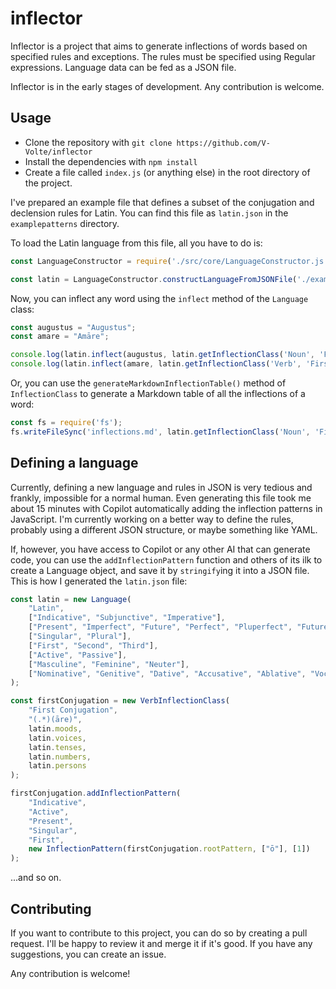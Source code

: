 # inflector

Inflector is a project that aims to generate inflections of words based on specified rules and exceptions. The rules must be specified using Regular expressions. Language data can be fed as a JSON file.

Inflector is in the early stages of development. Any contribution is welcome.

## Usage

- Clone the repository with `git clone https://github.com/V-Volte/inflector`
- Install the dependencies with `npm install`
- Create a file called `index.js` (or anything else) in the root directory of the project.

I've prepared an example file that defines a subset of the conjugation and declension rules for Latin. You can find this file as `latin.json` in the `examplepatterns` directory.

To load the Latin language from this file, all you have to do is:
    
```js
const LanguageConstructor = require('./src/core/LanguageConstructor.js');

const latin = LanguageConstructor.constructLanguageFromJSONFile('./examplepatterns/latin.json');
```

Now, you can inflect any word using the `inflect` method of the `Language` class:

```js
const augustus = "Augustus";
const amare = "Amāre";

console.log(latin.inflect(augustus, latin.getInflectionClass('Noun', 'First Declension', 'Masculine', 'Singular', 'Nominative')));
console.log(latin.inflect(amare, latin.getInflectionClass('Verb', 'First Conjugation', 'Indicative', 'Active', 'Present' 'Singular', 'First')));
```

Or, you can use the `generateMarkdownInflectionTable()` method of `InflectionClass` to generate a Markdown table of all the inflections of a word:

```js
const fs = require('fs');
fs.writeFileSync('inflections.md', latin.getInflectionClass('Noun', 'First Declension').generateMarkdownInflectionTable('Rōmāna'))
```

## Defining a language

Currently, defining a new language and rules in JSON is very tedious and frankly, impossible for a normal human. Even generating this file took me about 15 minutes with Copilot automatically adding the inflection patterns in JavaScript. I'm currently working on a better way to define the rules, probably using a different JSON structure, or maybe something like YAML.

If, however, you have access to Copilot or any other AI that can generate code, you can use the `addInflectionPattern` function and others of its ilk to create a Language object, and save it by `stringify`ing it into a JSON file. This is how I generated the `latin.json` file:

```js
const latin = new Language(
    "Latin",
    ["Indicative", "Subjunctive", "Imperative"],
    ["Present", "Imperfect", "Future", "Perfect", "Pluperfect", "Future Perfect"],
    ["Singular", "Plural"],
    ["First", "Second", "Third"],
    ["Active", "Passive"],
    ["Masculine", "Feminine", "Neuter"],
    ["Nominative", "Genitive", "Dative", "Accusative", "Ablative", "Vocative", "Locative"]
);

const firstConjugation = new VerbInflectionClass(
    "First Conjugation",
    "(.*)(āre)",
    latin.moods,
    latin.voices,
    latin.tenses,
    latin.numbers,
    latin.persons
);

firstConjugation.addInflectionPattern(
    "Indicative",
    "Active",
    "Present",
    "Singular",
    "First",
    new InflectionPattern(firstConjugation.rootPattern, ["ō"], [1])
);
```
...and so on.

## Contributing

If you want to contribute to this project, you can do so by creating a pull request. I'll be happy to review it and merge it if it's good. If you have any suggestions, you can create an issue.

Any contribution is welcome!